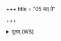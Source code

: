 +++
title = "05 यत् ते"

+++
<details><summary>मूलम् (WS)</summary>

यत् ते सुसीमे हदयम्मदो वैतत् प्रजापतौ ।  
वेदाम तस्य ते वयं माह पौत्रमघं निगाम ॥ ५ ॥
</details>